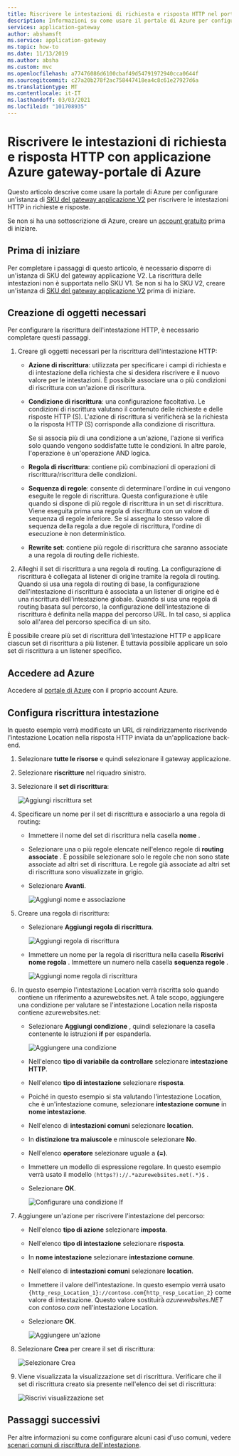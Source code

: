 ```yaml
---
title: Riscrivere le intestazioni di richiesta e risposta HTTP nel portale applicazione Azure gateway
description: Informazioni su come usare il portale di Azure per configurare un gateway applicazione Azure per riscrivere le intestazioni HTTP nelle richieste e nelle risposte che passano attraverso il gateway
services: application-gateway
author: abshamsft
ms.service: application-gateway
ms.topic: how-to
ms.date: 11/13/2019
ms.author: absha
ms.custom: mvc
ms.openlocfilehash: a77476086d6100cbaf49d54791972940cca0644f
ms.sourcegitcommit: c27a20b278f2ac758447418ea4c8c61e27927d6a
ms.translationtype: MT
ms.contentlocale: it-IT
ms.lasthandoff: 03/03/2021
ms.locfileid: "101708935"
---
```

# <a name="rewrite-http-request-and-response-headers-with-azure-application-gateway---azure-portal"></a>Riscrivere le intestazioni di richiesta e risposta HTTP con applicazione Azure gateway-portale di Azure

Questo articolo descrive come usare la portale di Azure per configurare un'istanza di [SKU del gateway applicazione V2](./application-gateway-autoscaling-zone-redundant.md) per riscrivere le intestazioni HTTP in richieste e risposte.

Se non si ha una sottoscrizione di Azure, creare un [account gratuito](https://azure.microsoft.com/free/?WT.mc_id=A261C142F) prima di iniziare.

## <a name="before-you-begin"></a>Prima di iniziare

Per completare i passaggi di questo articolo, è necessario disporre di un'istanza di SKU del gateway applicazione V2. La riscrittura delle intestazioni non è supportata nello SKU V1. Se non si ha lo SKU V2, creare un'istanza di [SKU del gateway applicazione V2](./tutorial-autoscale-ps.md) prima di iniziare.

## <a name="create-required-objects"></a>Creazione di oggetti necessari

Per configurare la riscrittura dell'intestazione HTTP, è necessario completare questi passaggi.

1. Creare gli oggetti necessari per la riscrittura dell'intestazione HTTP:

   - **Azione di riscrittura**: utilizzata per specificare i campi di richiesta e di intestazione della richiesta che si desidera riscrivere e il nuovo valore per le intestazioni. È possibile associare una o più condizioni di riscrittura con un'azione di riscrittura.

   - **Condizione di riscrittura**: una configurazione facoltativa. Le condizioni di riscrittura valutano il contenuto delle richieste e delle risposte HTTP (S). L'azione di riscrittura si verificherà se la richiesta o la risposta HTTP (S) corrisponde alla condizione di riscrittura.

     Se si associa più di una condizione a un'azione, l'azione si verifica solo quando vengono soddisfatte tutte le condizioni. In altre parole, l'operazione è un'operazione AND logica.

   - **Regola di riscrittura**: contiene più combinazioni di operazioni di riscrittura/riscrittura delle condizioni.

   - **Sequenza di regole**: consente di determinare l'ordine in cui vengono eseguite le regole di riscrittura. Questa configurazione è utile quando si dispone di più regole di riscrittura in un set di riscrittura. Viene eseguita prima una regola di riscrittura con un valore di sequenza di regole inferiore. Se si assegna lo stesso valore di sequenza della regola a due regole di riscrittura, l'ordine di esecuzione è non deterministico.

   - **Rewrite set**: contiene più regole di riscrittura che saranno associate a una regola di routing delle richieste.

2. Alleghi il set di riscrittura a una regola di routing. La configurazione di riscrittura è collegata al listener di origine tramite la regola di routing. Quando si usa una regola di routing di base, la configurazione dell'intestazione di riscrittura è associata a un listener di origine ed è una riscrittura dell'intestazione globale. Quando si usa una regola di routing basata sul percorso, la configurazione dell'intestazione di riscrittura è definita nella mappa del percorso URL. In tal caso, si applica solo all'area del percorso specifica di un sito.

È possibile creare più set di riscrittura dell'intestazione HTTP e applicare ciascun set di riscrittura a più listener. È tuttavia possibile applicare un solo set di riscrittura a un listener specifico.

## <a name="sign-in-to-azure"></a>Accedere ad Azure

Accedere al [portale di Azure](https://portal.azure.com/) con il proprio account Azure.

## <a name="configure-header-rewrite"></a>Configura riscrittura intestazione

In questo esempio verrà modificato un URL di reindirizzamento riscrivendo l'intestazione Location nella risposta HTTP inviata da un'applicazione back-end.

1. Selezionare **tutte le risorse** e quindi selezionare il gateway applicazione.

2. Selezionare **riscritture** nel riquadro sinistro.

3. Selezionare il **set di riscrittura**:

   ![Aggiungi riscrittura set](media/rewrite-http-headers-portal/add-rewrite-set.png)

4. Specificare un nome per il set di riscrittura e associarlo a una regola di routing:

   - Immettere il nome del set di riscrittura nella casella **nome** .
   - Selezionare una o più regole elencate nell'elenco regole di **routing associate** . È possibile selezionare solo le regole che non sono state associate ad altri set di riscrittura. Le regole già associate ad altri set di riscrittura sono visualizzate in grigio.
   - Selezionare **Avanti**.
   
     ![Aggiungi nome e associazione](media/rewrite-http-headers-portal/name-and-association.png)

5. Creare una regola di riscrittura:

   - Selezionare **Aggiungi regola di riscrittura**.

     ![Aggiungi regola di riscrittura](media/rewrite-http-headers-portal/add-rewrite-rule.png)

   - Immettere un nome per la regola di riscrittura nella casella **Riscrivi nome regola** . Immettere un numero nella casella **sequenza regole** .

     ![Aggiungi nome regola di riscrittura](media/rewrite-http-headers-portal/rule-name.png)

6. In questo esempio l'intestazione Location verrà riscritta solo quando contiene un riferimento a azurewebsites.net. A tale scopo, aggiungere una condizione per valutare se l'intestazione Location nella risposta contiene azurewebsites.net:

   - Selezionare **Aggiungi condizione** , quindi selezionare la casella contenente le istruzioni **if** per espanderla.

     ![Aggiungere una condizione](media/rewrite-http-headers-portal/add-condition.png)

   - Nell'elenco **tipo di variabile da controllare** selezionare **intestazione HTTP**.

   - Nell'elenco **tipo di intestazione** selezionare **risposta**.

   - Poiché in questo esempio si sta valutando l'intestazione Location, che è un'intestazione comune, selezionare  **intestazione comune** in **nome intestazione**.

   - Nell'elenco di **intestazioni comuni** selezionare **location**.

   - In **distinzione tra maiuscole** e minuscole selezionare **No**.

   - Nell'elenco **operatore** selezionare uguale a **(=)**.

   - Immettere un modello di espressione regolare. In questo esempio verrà usato il modello `(https?)://.*azurewebsites.net(.*)$` .

   - Selezionare **OK**.

     ![Configurare una condizione If](media/rewrite-http-headers-portal/condition.png)

7. Aggiungere un'azione per riscrivere l'intestazione del percorso:

   - Nell'elenco **tipo di azione** selezionare **imposta**.

   - Nell'elenco **tipo di intestazione** selezionare **risposta**.

   - In **nome intestazione** selezionare **intestazione comune**.

   - Nell'elenco di **intestazioni comuni** selezionare **location**.

   - Immettere il valore dell'intestazione. In questo esempio verrà usato `{http_resp_Location_1}://contoso.com{http_resp_Location_2}` come valore di intestazione. Questo valore sostituirà *azurewebsites.NET* con *contoso.com* nell'intestazione Location.

   - Selezionare **OK**.

     ![Aggiungere un'azione](media/rewrite-http-headers-portal/action.png)

8. Selezionare **Crea** per creare il set di riscrittura:

   ![Selezionare Crea](media/rewrite-http-headers-portal/create.png)

9. Viene visualizzata la visualizzazione set di riscrittura. Verificare che il set di riscrittura creato sia presente nell'elenco dei set di riscrittura:

   ![Riscrivi visualizzazione set](media/rewrite-http-headers-portal/rewrite-set-list.png)

## <a name="next-steps"></a>Passaggi successivi

Per altre informazioni su come configurare alcuni casi d'uso comuni, vedere [scenari comuni di riscrittura dell'intestazione](./rewrite-http-headers.md).